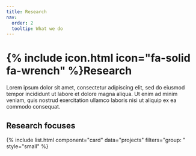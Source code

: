 ```yaml
---
title: Research
nav:
  order: 2
  tooltip: What we do
---
```


# {% include icon.html icon="fa-solid fa-wrench" %}Research

Lorem ipsum dolor sit amet, consectetur adipiscing elit, sed do eiusmod tempor incididunt ut labore et dolore magna aliqua.
Ut enim ad minim veniam, quis nostrud exercitation ullamco laboris nisi ut aliquip ex ea commodo consequat.


## Research focuses

{% include list.html component="card" data="projects" filters="group: " style="small" %}
